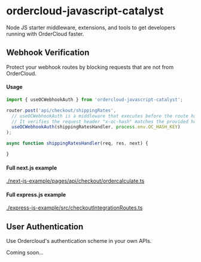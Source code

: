 # ordercloud-javascript-catalyst
Node JS starter middleware, extensions, and tools to get developers running with OrderCloud faster.

## Webhook Verification
Protect your webhook routes by blocking requests that are not from OrderCloud. 

#### Usage
```js
import { useOCWebhookAuth } from 'ordercloud-javascript-catalyst';

router.post('api/checkout/shippingRates', 
  // useOCWebhookAuth is a middleware that executes before the route handler.
  // It verifies the request header "x-oc-hash" matches the provided hashKey.
  useOCWebhookAuth(shippingRatesHandler, process.env.OC_HASH_KEY)
);

async function shippingRatesHandler(req, res, next) {  

}
```
#### Full next.js example
[./next-js-example/pages/api/checkout/ordercalculate.ts](./next-js-example/pages/api/checkout/ordercalculate.ts)

#### Full express.js example 
[./express-js-example/src/checkoutIntegrationRoutes.ts](./express-js-example/src/checkoutIntegrationRoutes.ts)


## User Authentication
Use Ordercloud's authentication scheme in your own APIs.

Coming soon...

